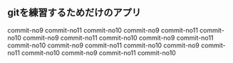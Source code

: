 ## gitを練習するためだけのアプリ

commit-no9
commit-no11
commit-no10
commit-no9
commit-no11
commit-no10
commit-no9
commit-no11
commit-no10
commit-no9
commit-no11
commit-no10
commit-no9
commit-no11
commit-no10
commit-no9
commit-no11
commit-no10
commit-no9
commit-no11
commit-no10
